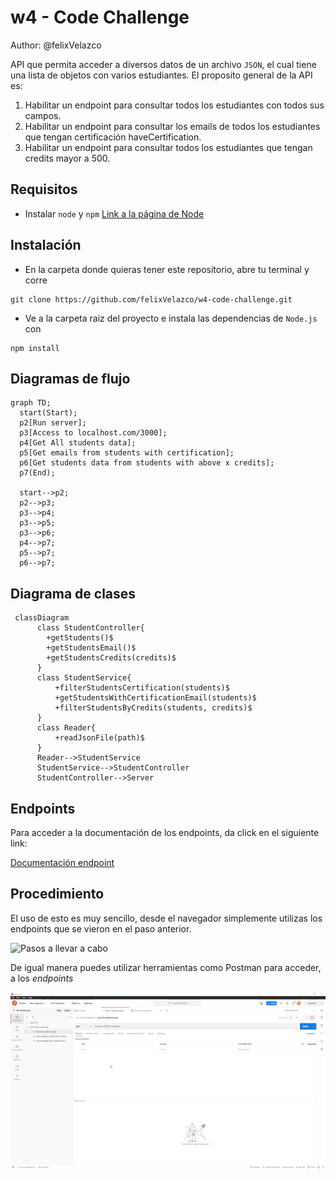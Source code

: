 # w4 - Code Challenge
Author: @felixVelazco

API que permita acceder a diversos datos de un archivo `JSON`, el cual tiene una lista de objetos con varios estudiantes.
El proposito general de la API es:

1. Habilitar un endpoint para consultar todos los estudiantes con todos sus campos.
2. Habilitar un endpoint para consultar los emails de todos los estudiantes que tengan certificación haveCertification.
3. Habilitar un endpoint para consultar todos los estudiantes que tengan credits mayor a 500.

## Requisitos
- Instalar `node` y `npm` [Link a la página de Node](https://nodejs.org/es/download/)

## Instalación 
- En la carpeta donde quieras tener este repositorio, abre tu terminal y corre 
``` console
git clone https://github.com/felixVelazco/w4-code-challenge.git
```
- Ve a la carpeta raiz del proyecto e instala las dependencias de `Node.js` con
``` console
npm install
```

## Diagramas de flujo
```mermaid
graph TD;
  start(Start);
  p2[Run server];
  p3[Access to localhost.com/3000];
  p4[Get All students data];
  p5[Get emails from students with certification];
  p6[Get students data from students with above x credits];
  p7(End);
  
  start-->p2;
  p2-->p3;
  p3-->p4;
  p3-->p5;
  p3-->p6;
  p4-->p7;
  p5-->p7;
  p6-->p7;
```
## Diagrama de clases
```mermaid
 classDiagram      
      class StudentController{
        +getStudents()$
        +getStudentsEmail()$
        +getStudentsCredits(credits)$
      }
      class StudentService{
          +filterStudentsCertification(students)$
          +getStudentsWithCertificationEmail(students)$
          +filterStudentsByCredits(students, credits)$
      }
      class Reader{
          +readJsonFile(path)$
      }
      Reader-->StudentService
      StudentService-->StudentController
      StudentController-->Server
```
## Endpoints 
Para acceder a la documentación de los endpoints, da click en el siguiente link:

[Documentación endpoint](https://documenter.getpostman.com/view/20636313/UyrGAtoh)

## Procedimiento

El uso de esto es muy sencillo, desde el navegador simplemente utilizas los endpoints que se vieron en el paso anterior.

![Pasos a llevar a cabo](data/steps.gif)

De igual manera puedes utilizar herramientas como Postman para acceder, a los *endpoints*

![Pasos en postman](data/post-man-method.gif)



